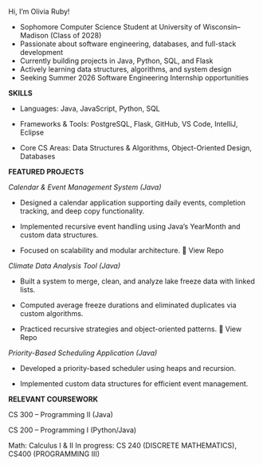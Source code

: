 Hi, I’m Olivia Ruby!

  - Sophomore Computer Science Student at University of Wisconsin–Madison (Class of 2028)
  - Passionate about software engineering, databases, and full-stack development
  - Currently building projects in Java, Python, SQL, and Flask
  - Actively learning data structures, algorithms, and system design
  - Seeking Summer 2026 Software Engineering Internship opportunities

**SKILLS**

  - Languages:  Java, JavaScript, Python, SQL

  - Frameworks & Tools: PostgreSQL, Flask, GitHub, VS Code, IntelliJ, Eclipse

  - Core CS Areas: Data Structures & Algorithms, Object-Oriented Design, Databases

**FEATURED PROJECTS**

_Calendar & Event Management System (Java)_

  - Designed a calendar application supporting daily events, completion tracking, and deep copy functionality.

  - Implemented recursive event handling using Java’s YearMonth and custom data structures.

  - Focused on scalability and modular architecture.
    🔗 View Repo

_Climate Data Analysis Tool (Java)_

  - Built a system to merge, clean, and analyze lake freeze data with linked lists.

  - Computed average freeze durations and eliminated duplicates via custom algorithms.

  - Practiced recursive strategies and object-oriented patterns.
    🔗 View Repo

_Priority-Based Scheduling Application (Java)_

  - Developed a priority-based scheduler using heaps and recursion.

  - Implemented custom data structures for efficient event management.

**RELEVANT COURSEWORK**

CS 300 – Programming II (Java)

CS 200 – Programming I (Python/Java)

Math: Calculus I & II
In progress: CS 240 (DISCRETE MATHEMATICS), CS400 (PROGRAMMING III)
